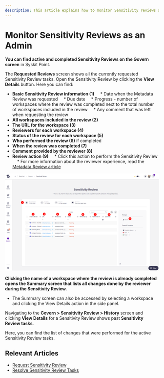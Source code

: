 ```yaml
---
description: This article explains how to monitor Sensitivity reviews as an admin. 
---
```


# Monitor Sensitivity Reviews as an Admin

**You can find active and completed Sensitivity Reviews on the Govern screen** in Syskit Point.

The **Requested Reviews** screen shows all the currently requested Sensitivity Review tasks. 
Open the Sensitivity Review by clicking the **View Details** button.
Here you can find:
* **Basic Sensitivity Review information (1)**
    * Date when the Metadata Review was requested
    * Due date
    * Progress - number of workspaces where the review was completed next to the total number of workspaces included in the review
    * Any comment that was left when requesting the review
* **All workspaces included in the review (2)**
* **The URL for the workspace (3)**
* **Reviewers for each workspace (4)**
* **Status of the review for each workspace (5)** 
* **Who performed the review (6)** if completed
* **When the review was completed (7)**
* **Comment provided by the reviewer (8)**
* **Review action (9)**
    * Click this action to perform the Sensitivity Review
    * For more information about the reviewer experience, read the [Metadata Review article](../../point-collaborators/resolve-governance-tasks/metadata-review.md)

![Sensitivity Review - Govern](../../.gitbook/assets/monitor-sensitivity-review-govern.png)

**Clicking the name of a workspace where the review is already completed opens the Summary screen that lists all changes done by the reviewer during the Sensitivity Review.**
* The Summary screen can also be accessed by selecting a workspace and clicking the View Details action in the side panel.

Navigating to the **Govern > Sensitivity Review > History** screen and clicking **View Details** for a Sensitivity Review shows past **Sensitivity Review tasks**. 

Here, you can find the list of changes that were performed for the active Sensitivity Review tasks.

## Relevant Articles 

* [Request Sensitivity Review](request-sensitivity-review.md)
* [Resolve Sensitivity Review Tasks](../../point-collaborators/resolve-governance-tasks/sensitivity-review.md)